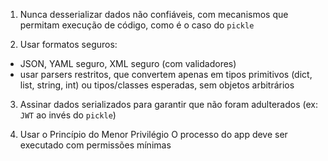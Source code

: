 1. Nunca desserializar dados não confiáveis, com mecanismos que permitam execução de código, como é o caso do `pickle`

2. Usar formatos seguros: 
- JSON, YAML seguro, XML seguro (com validadores)
- usar parsers restritos, que convertem apenas em tipos primitivos (dict, list, string, int) ou tipos/classes esperadas, sem objetos arbitrários

3. Assinar dados serializados para garantir que não foram adulterados (ex: `JWT` ao invés do `pickle`)

4. Usar o Princípio do Menor Privilégio
O processo do app deve ser executado com permissões mínimas

